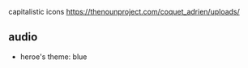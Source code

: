 capitalistic icons https://thenounproject.com/coquet_adrien/uploads/



## audio
* heroe's theme: blue
